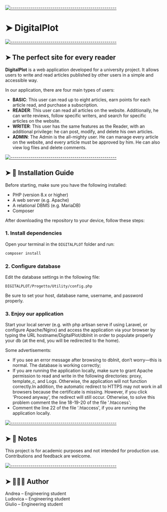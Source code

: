 
[![-----------------------------------------------------](https://raw.githubusercontent.com/andreasbm/readme/master/assets/lines/colored.png)](#digitalplot)

# ➤ DigitalPlot

[![-----------------------------------------------------](https://raw.githubusercontent.com/andreasbm/readme/master/assets/lines/colored.png)](#the-perfect-site-for-every-reader)

## ➤ The perfect site for every reader

**DigitalPlot** is a web application developed for a university project. It allows users to write and read articles published by other users in a simple and accessible way.

In our application, there are four main types of users:
- **BASIC**: This user can read up to eight articles, earn points for each article read, and purchase a subscription.
- **READER**: This user can read all articles on the website. Additionally, he can write reviews, follow specific writers, and search for specific articles on the website.
- **WRITER**: This user has the same features as the Reader, with an additional privilege: he can post, modify, and delete his own articles.
- **ADMIN**: The Admin is the all-mighty user. He can manage every article on the website, and every article must be approved by him. He can also view log files and delete comments.



[![-----------------------------------------------------](https://raw.githubusercontent.com/andreasbm/readme/master/assets/lines/colored.png)](#-installation-guide)

## ➤ 🚀 Installation Guide

Before starting, make sure you have the following installed:

- PHP (version 8.x or higher)
- A web server (e.g. Apache)
- A relational DBMS (e.g. MariaDB)
- Composer

After downloading the repository to your device, follow these steps:

### 1. Install dependencies

Open your terminal in the `DIGITALPLOT` folder and run:

```bash
composer install
```

### 2. Configure database

Edit the database settings in the following file:
```
DIGITALPLOT/Progetto/Utility/config.php
```
Be sure to set your host, database name, username, and password properly.<br>

### 3. Enjoy our application

Start your local server (e.g. with php artisan serve if using Laravel, or configure Apache/Nginx) and access the application via your browser by typing the URL hostname/DigitalPlot/dbInit in order to populate properly your db (at the end, you will be redirected to the home). <br>

Some advertisements:
- If you see an error message after browsing to dbInit, don’t worry—this is normal. The database is working correctly;
- If you are running the application locally, make sure to grant Apache permission to read and write in the following directories: proxy, template_c, and Logs. Otherwise, the application will not function correctly.In addition, the automatic redirect to HTTPS may not work in all browsers because the certificate is missing. However, if you click 'Proceed anyway', the redirect will still occur. Otherwise, to solve this problem comment the line 18-19-20 of the file 
'.htaccess';
- Comment the line 22 of the file '.htaccess', if you are running the application locally.



[![-----------------------------------------------------](https://raw.githubusercontent.com/andreasbm/readme/master/assets/lines/colored.png)](#-notes)

## ➤ 📝 Notes

This project is for academic purposes and not intended for production use.
Contributions and feedback are welcome.




[![-----------------------------------------------------](https://raw.githubusercontent.com/andreasbm/readme/master/assets/lines/colored.png)](#-author)

## ➤ 👨🏻‍💻 Author

Andrea – Engineering student <br>
Ludovica – Engineering student <br>
Giulio – Engineering student
